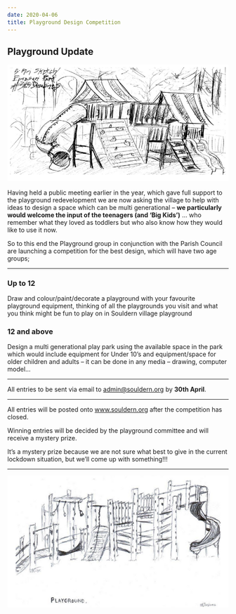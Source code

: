 ```yaml
---
date: 2020-04-06
title: Playground Design Competition
---
```




## Playground Update

![pg1](pg1.png)


Having held a public meeting earlier in the year, which gave full support to the playground redevelopment we  are now asking the village to help with ideas to design a space which can be multi generational – **we particularly would welcome the input of the teenagers (and ‘Big Kids’)** … who remember what they loved as toddlers but who also know how they would like to use it now.

So to this end the Playground group in conjunction with the Parish Council are launching a competition for the best design, which will have two age groups;

---

### Up to 12

Draw and colour/paint/decorate a playground with your favourite playground equipment, thinking of all the playgrounds you visit and what you think might be fun to play on in Souldern village playground

### 12 and above

Design a multi generational play park using the available space in the park which would include equipment for Under 10’s and equipment/space for older children and adults  – it can be done in any media – drawing, computer model…

---

All entries to be sent via email to [admin@souldern.org](mailto:admin@souldern.org)  by **30th April**.

---

All entries will be posted onto www.souldern.org after the competition has closed.

Winning entries will be decided by the playground committee and will receive a mystery prize.

It’s a mystery prize because we are not sure what best to give in the current lockdown situation, but we’ll come up with something!!!


---

![pg2](pg2.png)


<!--

https://365drawingsin2012.wordpress.com/2012/01/08/january-8th-eproson-park/
https://www.pinterest.com/pin/307300374567667710/
-->
